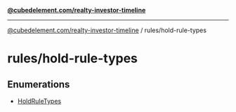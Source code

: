 [**@cubedelement.com/realty-investor-timeline**](../../index.md)

---

[@cubedelement.com/realty-investor-timeline](../../modules.md) / rules/hold-rule-types

# rules/hold-rule-types

## Enumerations

- [HoldRuleTypes](enumerations/HoldRuleTypes.md)
